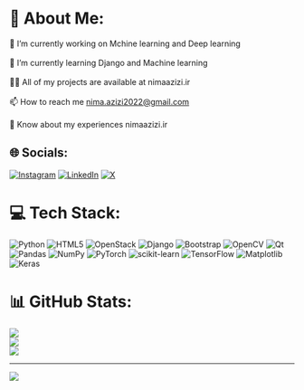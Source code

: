 # 💫 About Me:
🔭 I’m currently working on Mchine learning and Deep learning<br><br>🌱 I’m currently learning Django and Machine learning<br><br>👨‍💻 All of my projects are available at nimaazizi.ir<br><br>📫 How to reach me nima.azizi2022@gmail.com<br><br>📄 Know about my experiences nimaazizi.ir<br>


## 🌐 Socials:
[![Instagram](https://img.shields.io/badge/Instagram-%23E4405F.svg?logo=Instagram&logoColor=white)](https://instagram.com/https://instagram.com/nimaazizi.ir) [![LinkedIn](https://img.shields.io/badge/LinkedIn-%230077B5.svg?logo=linkedin&logoColor=white)](https://linkedin.com/in/https://linkedin.com/in/nimaazizi-ir) [![X](https://img.shields.io/badge/X-black.svg?logo=X&logoColor=white)](https://x.com/https://instagram.com/nimaazizi.ir) 

# 💻 Tech Stack:
![Python](https://img.shields.io/badge/python-3670A0?style=for-the-badge&logo=python&logoColor=ffdd54) ![HTML5](https://img.shields.io/badge/html5-%23E34F26.svg?style=for-the-badge&logo=html5&logoColor=white) ![OpenStack](https://img.shields.io/badge/Openstack-%23f01742.svg?style=for-the-badge&logo=openstack&logoColor=white) ![Django](https://img.shields.io/badge/django-%23092E20.svg?style=for-the-badge&logo=django&logoColor=white) ![Bootstrap](https://img.shields.io/badge/bootstrap-%238511FA.svg?style=for-the-badge&logo=bootstrap&logoColor=white) ![OpenCV](https://img.shields.io/badge/opencv-%23white.svg?style=for-the-badge&logo=opencv&logoColor=white) ![Qt](https://img.shields.io/badge/Qt-%23217346.svg?style=for-the-badge&logo=Qt&logoColor=white) ![Pandas](https://img.shields.io/badge/pandas-%23150458.svg?style=for-the-badge&logo=pandas&logoColor=white) ![NumPy](https://img.shields.io/badge/numpy-%23013243.svg?style=for-the-badge&logo=numpy&logoColor=white) ![PyTorch](https://img.shields.io/badge/PyTorch-%23EE4C2C.svg?style=for-the-badge&logo=PyTorch&logoColor=white) ![scikit-learn](https://img.shields.io/badge/scikit--learn-%23F7931E.svg?style=for-the-badge&logo=scikit-learn&logoColor=white) ![TensorFlow](https://img.shields.io/badge/TensorFlow-%23FF6F00.svg?style=for-the-badge&logo=TensorFlow&logoColor=white) ![Matplotlib](https://img.shields.io/badge/Matplotlib-%23ffffff.svg?style=for-the-badge&logo=Matplotlib&logoColor=black) ![Keras](https://img.shields.io/badge/Keras-%23D00000.svg?style=for-the-badge&logo=Keras&logoColor=white)
# 📊 GitHub Stats:
![](https://github-readme-stats.vercel.app/api?username=nimaazizi0305&theme=catppuccin_latte&hide_border=false&include_all_commits=true&count_private=false)<br/>
![](https://github-readme-streak-stats.herokuapp.com/?user=nimaazizi0305&theme=catppuccin_latte&hide_border=false)<br/>
![](https://github-readme-stats.vercel.app/api/top-langs/?username=nimaazizi0305&theme=catppuccin_latte&hide_border=false&include_all_commits=true&count_private=false&layout=compact)

---
[![](https://visitcount.itsvg.in/api?id=nimaazizi0305&icon=0&color=0)](https://visitcount.itsvg.in)

